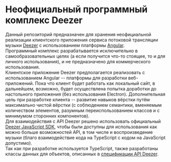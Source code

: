# Неофициальный программный комплекс Deezer

Данный репозиторий предназначен для хранения неофициальной реализации клиентского приложения сервиса потоковой трансляции музыки [Deezer](https://www.deezer.com "Официальный сайт Deezer") с использованием платформы [Angular](https://angular.io/ "Официальный сайт Angular").  
Программный комплекс разрабатывается исключительно в самообразовательных целях (а если получится что-то стоящее, то и для личного использования), и не предназначено для коммерческого использования.  
Клиентское приложение Deezer предполагается реализовать с использованием Angular -- платформы для разработки веб-приложений. Пока что клиент будет работать как локальный сайт, в дальнейшем, возможно, будет осуществлена попытка доработки до настольного приложения (без использования Electron). Дополнительная цель при разработке клиента -- развитие навыков вёрстки путём максимально чистой вёрстки (с соблюдением семантики, вменяемым количеством элементов, разумным переиспользованием классов и с минимумом сторонних компонентов).  
Для взаимодействия с API Deezer решено использовать официальный [Deezer JavaScript SDK](https://developers.deezer.com/sdk/javascript), чтобы были доступны для использования как можно больше возможностей API, в том числе и воспроизведение музыки (благо взаимодействие кода на TypeScript с кодом на JavaScript допустимо).  
Так как при разработке используется TypeScript, также разработаны классы данных для объектов, описанных в [спецификации API Deezer](https://developers.deezer.com/api).
